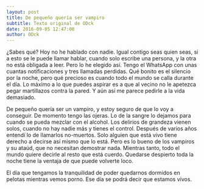 ```yaml
---
layout: post
title: De pequeño quería ser vampiro
subtitle: Texto original de ODck
date: 2016-09-05 12:47:00
author: ODck
---
```


¿Sabes qué? Hoy no he hablado con nadie. Igual contigo seas quien seas, si a esto se le puede llamar hablar, cuando solo escribe una persona, y la otra no está obligada a leer. Pero lo he elegido así. Tengo el WhatsApp con unas cuantas notificaciones y tres llamadas perdidas. Qué bonito es el silencio por la noche, pero qué precioso es cuando todo el mundo se calla durante el día. Lo máximo a lo que puedes aspirar es a que al vecino no le apetezca pegar martillazos contra la pared. Y aún así me parece pedirle a la vida demasiado.

De pequeño quería ser un vampiro, y estoy seguro de que lo voy a conseguir. De momento tengo las ojeras. Lo de la sangre lo dejamos para cuando se pueda mezclar con el alcohol. Los delirios de grandeza vienen solos, cuando no hay nadie más y tienes el control. Después de varios años entendí lo de llamarlos no-muertos. Solo alguien que está vivo tiene derecho a decirse así mismo que lo está. Pero es lo bueno de los vampiros y su ataúd, que no necesitan demostrar nada. Mientras tanto, todo el mundo quiere decirle al resto que está cuerdo. Quedarse despierto toda la noche tiene la ventaja de que puede volverte loco.

El día que tengamos la tranquilidad de poder quedarnos dormidos en pelotas mientras vemos porno. Ese día se podrá decir que estamos vivos.
